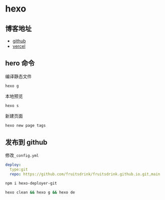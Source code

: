 # hexo

## 博客地址

- [github](https://fruitsdrink.github.io)
- [vercel](https://fruitsdrink-blog.vercel.app)

## hero 命令

编译静态文件

```bash
hexo g
```

本地预览

```bash
hexo s
```

新建页面

```bash
hexo new page tags
```

## 发布到 github

修改`_config.yml`

```yaml
deploy:
  type:git
  repo: https://github.com/fruitsdrink/fruitsdrink.github.io.git,main
```

```bash
npm i hexo-deployer-git
```

```bash
hexo clean && hexo g && hexo de
```
